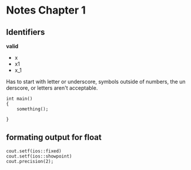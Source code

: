 # Notes Chapter 1

## Identifiers

**valid**
- x
- x1
- x_1

Has to start with letter or underscore, symbols outside of numbers, the un derscore, or letters aren't acceptable.

```
int main()
{
    something();

}
```

## formating output for float

```
cout.setf(ios::fixed)
cout.setf(ios::showpoint)
cout.precision(2);
```
